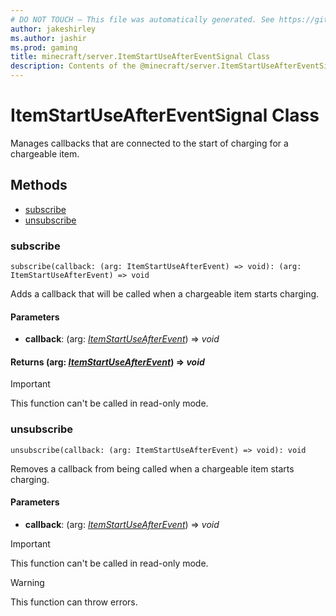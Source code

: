 ```yaml
---
# DO NOT TOUCH — This file was automatically generated. See https://github.com/mojang/minecraftapidocsgenerator to modify descriptions, examples, etc.
author: jakeshirley
ms.author: jashir
ms.prod: gaming
title: minecraft/server.ItemStartUseAfterEventSignal Class
description: Contents of the @minecraft/server.ItemStartUseAfterEventSignal class.
---
```

# ItemStartUseAfterEventSignal Class

Manages callbacks that are connected to the start of charging for a chargeable item.

## Methods
- [subscribe](#subscribe)
- [unsubscribe](#unsubscribe)

### **subscribe**
`
subscribe(callback: (arg: ItemStartUseAfterEvent) => void): (arg: ItemStartUseAfterEvent) => void
`

Adds a callback that will be called when a chargeable item starts charging.

#### **Parameters**
- **callback**: (arg: [*ItemStartUseAfterEvent*](ItemStartUseAfterEvent.md)) => *void*

#### **Returns** (arg: [*ItemStartUseAfterEvent*](ItemStartUseAfterEvent.md)) => *void*

> [!IMPORTANT]
> This function can't be called in read-only mode.

### **unsubscribe**
`
unsubscribe(callback: (arg: ItemStartUseAfterEvent) => void): void
`

Removes a callback from being called when a chargeable item starts charging.

#### **Parameters**
- **callback**: (arg: [*ItemStartUseAfterEvent*](ItemStartUseAfterEvent.md)) => *void*

> [!IMPORTANT]
> This function can't be called in read-only mode.

> [!WARNING]
> This function can throw errors.

